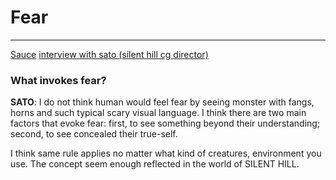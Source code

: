 # Fear
---
[Sauce](https://www.youtube.com/watch?v=FTYRWUVip-I&t=1224s)
[interview with sato (silent hill cg director)](https://www.gameanim.com/2017/10/20/interview-with-silent-hill-cgi-director-takayoshi-sato/)
### What invokes fear?
**SATO**: I do not think human would feel fear by seeing monster with fangs, horns and such 
typical scary visual language. I think there are two main factors that evoke fear: first, to see something beyond their understanding; second, to see concealed their true-self.

I think same rule applies no matter what kind of creatures, environment you use. The concept seem enough reflected in the world of SILENT HILL.

